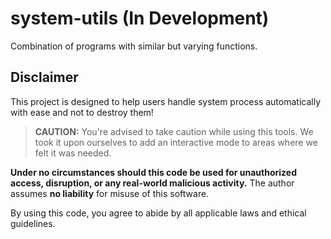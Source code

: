 # system-utils (In Development)
Combination of programs with similar but varying functions. 

## Disclaimer

This project is designed to help users handle system process automatically with ease and not to destroy them!
>**CAUTION:** You're advised to take caution while using this tools. We took it upon ourselves
>to add an interactive mode to areas where we felt it was needed.


**Under no circumstances should this code be used for unauthorized access, disruption, or any real-world malicious activity.** The author assumes **no liability** for misuse of this software.

By using this code, you agree to abide by all applicable laws and ethical guidelines.
